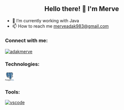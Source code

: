 <h2 align="center">Hello there! 👋 I'm Merve</h2>

- 👾  I’m currently working with Java
- 📫  How to reach me merveadak983@gmail.com

<h3 align="left">Connect with me:</h3>
<p align="left">
<a href="https://www.linkedin.com/in/adakmerve/" target="blank" rel=”noopener”><img align="center" src="https://upload.wikimedia.org/wikipedia/commons/c/ca/LinkedIn_logo_initials.png" alt="adakmerve" height="30" width="30" /></a>
  
  
  
  
  
  
  
  
<h3 align="left">Technologies:</h3>
<p align="left"> 
<a href="https://www.postgresql.org" target="_blank" rel=”noopener”> <img src="https://raw.githubusercontent.com/devicons/devicon/master/icons/postgresql/postgresql-original-wordmark.svg" alt="postgresql" width="30" height="30"/> </a>
  
  
  
<h3 align="left">Tools:</h3>
<a href="https://code.visualstudio.com/" target="_blank" rel=”noopener”> <img src="https://upload.wikimedia.org/wikipedia/commons/thumb/9/9a/Visual_Studio_Code_1.35_icon.svg/1024px-Visual_Studio_Code_1.35_icon.svg.png" alt="vscode" width="30" height="30"/> </a>
  
